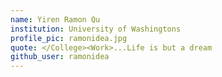 ```yaml
---
name: Yiren Ramon Qu
institution: University of Washingtons
profile_pic: ramonidea.jpg
quote: </College><Work>...Life is but a dream
github_user: ramonidea
---
```

